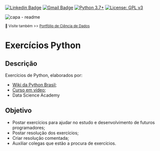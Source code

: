 [![Linkedin Badge](https://img.shields.io/badge/-JoaoLuizBR-blue?style=flat-square&logo=Linkedin&logoColor=white&link=https://www.linkedin.com/in/joaoluizbr/)](https://www.linkedin.com/in/joaoluizbr/) 
[![Gmail Badge](https://img.shields.io/badge/-Gmail-c14438?style=flat-square&logo=Gmail&logoColor=white&link=mailto:tgmarinho@gmail.com)](mailto:joaoluizcienciacomp@gmail.com) 
[![Python 3.7+](https://img.shields.io/badge/python-3.7+-blue.svg)](https://www.python.org/downloads/release/python-360/) [![License: GPL v3](https://img.shields.io/badge/License-GPLv3-blue.svg)](https://www.gnu.org/licenses/gpl-3.0) 


![capa - readme](https://github.com/joaoluizcienciadados/Formacao_Alura-Power_BI/blob/main/ferramentas/capa-%20readme.png)

<sup> 🔗 Visite também >> [Portfólio de Ciência de Dados](https://github.com/joaoluizcienciadados/) </sup>

# Exercícios Python

## Descrição
Exercícios de Python, elaborados por:
* [Wiki da Python Brasil](https://wiki.python.org.br/ListaDeExercicios);
* [Curso em vídeo](https://www.cursoemvideo.com/);
* Data Science Academy

##  Objetivo
- Postar exercícios para ajudar no estudo e desenvolvimento de futuros programadores;
- Postar resolução dos exercícios;
- Criar resolução comentada;
- Auxiliar colegas que estão a procura de exercícios.
